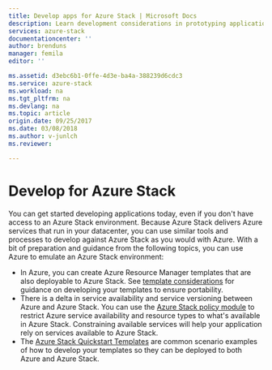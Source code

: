 ```yaml
---
title: Develop apps for Azure Stack | Microsoft Docs
description: Learn development considerations in prototyping applications on Azure Stack
services: azure-stack
documentationcenter: ''
author: brenduns
manager: femila
editor: ''

ms.assetid: d3ebc6b1-0ffe-4d3e-ba4a-388239d6cdc3
ms.service: azure-stack
ms.workload: na
ms.tgt_pltfrm: na
ms.devlang: na
ms.topic: article
origin.date: 09/25/2017
ms.date: 03/08/2018
ms.author: v-junlch
ms.reviewer: 

---
```

# Develop for Azure Stack
You can get started developing applications today, even if you don't have access to an Azure Stack environment. Because Azure Stack delivers Azure services that run in your datacenter, you can use similar tools and processes to develop against Azure Stack as you would with Azure.  With a bit of preparation and guidance from the following topics, you can use Azure to emulate an Azure Stack environment:

- In Azure, you can create Azure Resource Manager templates that are also deployable to Azure Stack.  See [template considerations](azure-stack-develop-templates.md) for guidance on developing your templates to ensure portability.
- There is a delta in service availability and service versioning between Azure and Azure Stack. You can use the [Azure Stack policy module](azure-stack-policy-module.md) to restrict Azure service availability and resource types to what's available in Azure Stack. Constraining available services will help your application rely on services available to Azure Stack.
- The [Azure Stack Quickstart Templates](https://github.com/Azure/AzureStack-QuickStart-Templates) are common scenario examples of how to develop your templates so they can be deployed to both Azure and Azure Stack.



